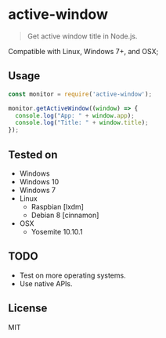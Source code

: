 # active-window
> Get active window title in Node.js.

Compatible with Linux, Windows 7+, and OSX;

## Usage

```javascript
const monitor = require('active-window');

monitor.getActiveWindow((window) => {
  console.log("App: " + window.app);
  console.log("Title: " + window.title);
});

```
## Tested on
- Windows
 - Windows 10
 - Windows 7
- Linux 
  - Raspbian [lxdm]
  - Debian 8 [cinnamon]
- OSX
  - Yosemite 10.10.1

## TODO

- Test on more operating systems.
- Use native APIs. 

## License

MIT
